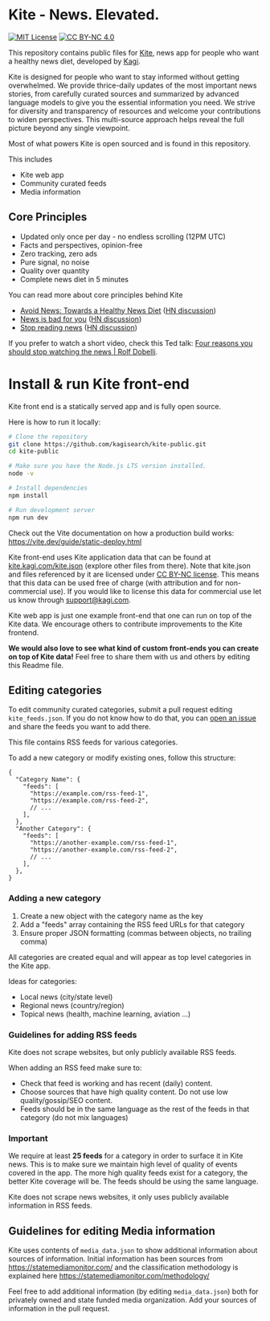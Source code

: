 # Kite - News. Elevated.

[![MIT License](https://img.shields.io/badge/License-MIT-green.svg)](https://choosealicense.com/licenses/mit/)
[![CC BY-NC 4.0](https://img.shields.io/badge/License-CC%20BY--NC%204.0-lightgrey.svg)](https://creativecommons.org/licenses/by-nc/4.0/)

This repository contains public files for [Kite](https://kite.kagi.com), news app for people who want a healthy news diet, developed by [Kagi](https://kagi.com).

Kite is designed for people who want to stay informed without getting overwhelmed. We provide thrice-daily updates of the most important news stories, from carefully curated sources and summarized by advanced language models to give you the essential information you need. We strive for diversity and transparency of resources and welcome your contributions to widen perspectives. This multi-source approach helps reveal the full picture beyond any single viewpoint.

Most of what powers Kite is open sourced and is found in this repository.

This includes

- Kite web app
- Community curated feeds
- Media information

## Core Principles

- Updated only once per day - no endless scrolling (12PM UTC)
- Facts and perspectives, opinion-free
- Zero tracking, zero ads
- Pure signal, no noise
- Quality over quantity
- Complete news diet in 5 minutes

You can read more about core principles behind Kite

- [Avoid News: Towards a Healthy News Diet](https://www.gwern.net/docs/culture/2010-dobelli.pdf) ([HN discussion](https://news.ycombinator.com/item?id=21430337))
- [News is bad for you](http://www.theguardian.com/media/2013/apr/12/news-is-bad-rolf-dobelli) ([HN discussion](https://news.ycombinator.com/item?id=6894244))
- [Stop reading news](https://fs.blog/2013/12/stop-reading-news/) ([HN discussion](https://news.ycombinator.com/item?id=19084099))

If you prefer to watch a short video, check this Ted talk: [Four reasons you should stop watching the news | Rolf Dobelli](https://www.youtube.com/watch?v=-miTTiaqFlI).

# Install & run Kite front-end

Kite front end is a statically served app and is fully open source.

Here is how to run it locally:

```bash
# Clone the repository
git clone https://github.com/kagisearch/kite-public.git
cd kite-public

# Make sure you have the Node.js LTS version installed.
node -v

# Install dependencies
npm install

# Run development server
npm run dev
```

Check out the Vite documentation on how a production build works: https://vite.dev/guide/static-deploy.html

Kite front-end uses Kite application data that can be found at [kite.kagi.com/kite.json](https://kite.kagi.com/kite.json) (explore other files from there). Note that kite.json and files referenced by it are licensed under [CC BY-NC license](https://creativecommons.org/licenses/by-nc/4.0/). This means that this data can be used free of charge (with attribution and for non-commercial use). If you would like to license this data for commercial use let us know through support@kagi.com.

Kite web app is just one example front-end that one can run on top of the Kite data. We encourage others to contribute improvements to the Kite frontend.

**We would also love to see what kind of custom front-ends you can create on top of Kite data!** Feel free to share them with us and others by editing this Readme file.

## Editing categories

To edit community curated categories, submit a pull request editing `kite_feeds.json`. If you do not know how to do that, you can [open an issue](https://github.com/kagisearch/kite-public/issues/new/choose) and share the feeds you want to add there.

This file contains RSS feeds for various categories.

To add a new category or modify existing ones, follow this structure:

```jsonc
{
  "Category Name": {
    "feeds": [
      "https://example.com/rss-feed-1",
      "https://example.com/rss-feed-2",
      // ...
    ],
  },
  "Another Category": {
    "feeds": [
      "https://another-example.com/rss-feed-1",
      "https://another-example.com/rss-feed-2",
      // ...
    ],
  },
}
```

### Adding a new category

1. Create a new object with the category name as the key
2. Add a "feeds" array containing the RSS feed URLs for that category
3. Ensure proper JSON formatting (commas between objects, no trailing comma)

All categories are created equal and will appear as top level categories in the Kite app.

Ideas for categories:

- Local news (city/state level)
- Regional news (country/region)
- Topical news (health, machine learning, aviation ...)

### Guidelines for adding RSS feeds

Kite does not scrape websites, but only publicly available RSS feeds.

When adding an RSS feed make sure to:

- Check that feed is working and has recent (daily) content.
- Choose sources that have high quality content. Do not use low quality/gossip/SEO content.
- Feeds should be in the same language as the rest of the feeds in that category (do not mix languages)

### Important

We require at least **25 feeds** for a category in order to surface it in Kite news. This is to make sure we maintain high level of quality of events covered in the app. The more high quality feeds exist for a category, the better Kite coverage will be. The feeds should be using the same language.

Kite does not scrape news websites, it only uses publicly available information in RSS feeds.

## Guidelines for editing Media information

Kite uses contents of `media_data.json` to show additional information about sources of information. Initial information has been sources from https://statemediamonitor.com/ and the classification methodology is explained here https://statemediamonitor.com/methodology/

Feel free to add additional information (by editing `media_data.json`) both for privately owned and state funded media organization. Add your sources of information in the pull request.

